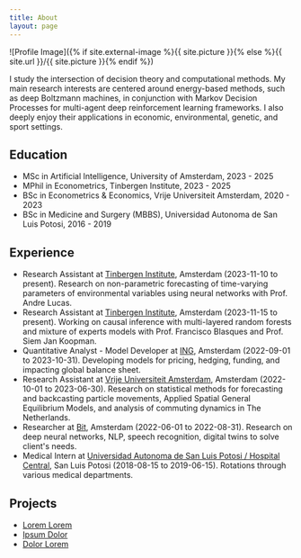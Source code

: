 ```yaml
---
title: About
layout: page
---
```

![Profile Image]({% if site.external-image %}{{ site.picture }}{% else %}{{ site.url }}/{{ site.picture }}{% endif %})

<p>I study the intersection of decision theory and computational methods. My main research interests are centered around energy-based methods, such as deep Boltzmann machines, in conjunction with Markov Decision Processes for multi-agent deep reinforcement learning frameworks. I also deeply enjoy their applications in economic, environmental, genetic, and sport settings.</p>

<h2>Education</h2>

<ul>
    <li>MSc in Artificial Intelligence, University of Amsterdam, 2023 - 2025</li>
    <li>MPhil in Econometrics, Tinbergen Institute, 2023 - 2025</li>
    <li>BSc in Econometrics & Economics, Vrije Universiteit Amsterdam, 2020 - 2023</li>
    <li>BSc in Medicine and Surgery (MBBS), Universidad Autonoma de San Luis Potosi, 2016 - 2019</li>
</ul>

<h2>Experience</h2>

<ul>
    <li>Research Assistant at <a href="https://www.tinbergen.nl">Tinbergen Institute</a>, Amsterdam (2023-11-10 to present). Research on non-parametric forecasting of time-varying parameters of environmental variables using neural networks with Prof. Andre Lucas.</li>
    <li>Research Assistant at <a href="https://www.tinbergen.nl">Tinbergen Institute</a>, Amsterdam (2023-11-15 to present). Working on causal inference with multi-layered random forests and mixture of experts models with Prof. Francisco Blasques and Prof. Siem Jan Koopman.</li>
    <li>Quantitative Analyst - Model Developer at <a href="https://ing.com/">ING</a>, Amsterdam (2022-09-01 to 2023-10-31). Developing models for pricing, hedging, funding, and impacting global balance sheet.</li>
    <li>Research Assistant at <a href="https://vu.nl/en/about-vu/faculties/school-of-business-and-economics/departments/econometrics-and-data-science">Vrije Universiteit Amsterdam</a>, Amsterdam (2022-10-01 to 2023-06-30). Research on statistical methods for forecasting and backcasting particle movements, Applied Spatial General Equilibrium Models, and analysis of commuting dynamics in The Netherlands.</li>
    <li>Researcher at <a href="https://wearebit.com/">Bit</a>, Amsterdam (2022-06-01 to 2022-08-31). Research on deep neural networks, NLP, speech recognition, digital twins to solve client's needs.</li>
    <li>Medical Intern at <a href="https://www.medicina.uaslp.mx/">Universidad Autonoma de San Luis Potosi / Hospital Central</a>, San Luis Potosi (2018-08-15 to 2019-06-15). Rotations through various medical departments.</li>
</ul>

<h2>Projects</h2>

<ul>
	<li><a href="https://github.com/">Lorem Lorem</a></li>
	<li><a href="https://github.com/">Ipsum Dolor</a></li>
	<li><a href="https://github.com/">Dolor Lorem</a></li>
</ul>

